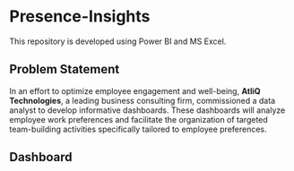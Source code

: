 # Presence-Insights
This repository is developed using Power BI and MS Excel.

## Problem Statement
In an effort to optimize employee engagement and well-being, **AtliQ Technologies**, a leading business consulting firm, commissioned a data analyst to develop informative dashboards. These dashboards will analyze employee work preferences and facilitate the organization of targeted team-building activities specifically tailored to employee preferences.

## Dashboard
